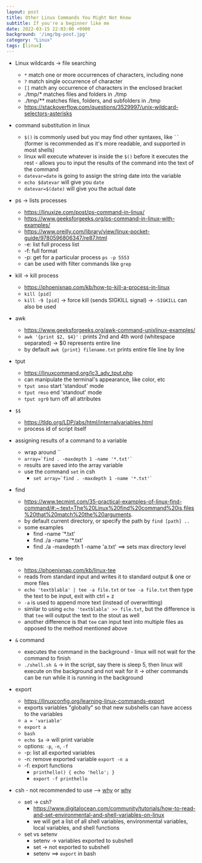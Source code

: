 ```yaml
---
layout: post
title: Other Linux Commands You Might Not Know
subtitle: If you're a beginner like me
date: 2022-03-15 22:03:00 +0900
background: '/img/bg-post.jpg'
category: "Linux"
tags: [linux]
---
```



* Linux wildcards -> file searching
    * `*` match one or more occurrences of characters, including none
    * `?` match single occurrence of character
    * `[]` match any occurrence of characters in the enclosed bracket
    * ./tmp/* matches files and folders in ./tmp
    * ./tmp/** matches files, folders, and subfolders in ./tmp
    * https://stackoverflow.com/questions/3529997/unix-wildcard-selectors-asterisks
* command substitution in linux
    * `$()` is commonly used but you may find other syntaxes, like ` `` ` (former is recommended as it's more readable, and supported in most shells)
    * linux will execute whatever is inside the `$()` before it executes the rest - allows you to input the results of the command into the text of the command
    * `datevar=date` is going to assign the string date into the variable
    * `echo $datevar` will give you `date`
    * `datevar=$(date)` will give you the actual date
* ps -> lists processes
    * https://linuxize.com/post/ps-command-in-linux/
    * https://www.geeksforgeeks.org/ps-command-in-linux-with-examples/
    * https://www.oreilly.com/library/view/linux-pocket-guide/9780596806347/re87.html
    * -e: list full process list
    * -f: full format
    * -p: get for a particular process `ps -p 5553`
    * can be used with filter commands like `grep`
* kill -> kill process
    * https://phoenixnap.com/kb/how-to-kill-a-process-in-linux
    * `kill [pid]` 
    * `kill -9 [pid]` -> force kill (sends SIGKILL signal) -> `-SIGKILL` can also be used

* awk
    * https://www.geeksforgeeks.org/awk-command-unixlinux-examples/
    * `awk '{print $2, $4}'` : prints 2nd and 4th word (whitespace separated) -> $0 represents entire line
    * by default `awk {print} filename.txt` prints entire file line by line
* tput
    * https://linuxcommand.org/lc3_adv_tput.php
    * can manipulate the terminal's appearance, like color, etc
    * `tput smso` start 'standout' mode
    * `tput rmso` end 'standout' mode
    * `tput sgr0` turn off all attributes
* `$$`
    * https://tldp.org/LDP/abs/html/internalvariables.html
    * process id of script itself
* assigning results of a command to a variable
    * wrap around ``
    * `` array=`find . -maxdepth 1 -name '*.txt'` ``
    * results are saved into the array variable
    * use the command `set` in csh
        * `` set array=`find . -maxdepth 1 -name '*.txt'` ``
* find 
    * https://www.tecmint.com/35-practical-examples-of-linux-find-command/#:~:text=The%20Linux%20find%20command%20is,files%20that%20match%20the%20arguments.
    * by default current directory, or specify the path by `find [path] ..`
    * some examples
        * find -name '*.txt'
        * find ./a -name '*.txt'
        * find ./a -maxdepth 1 -name 'a.txt' ==> sets max directory level
* tee
    * https://phoenixnap.com/kb/linux-tee
    * reads from standard input and writes it to standard output & one or more files
    * `echo 'textblabla' | tee -a file.txt` or `tee -a file.txt` then type the text to be input, exit with ctrl + z
    * `-a` is used to append more text (instead of overwritting)
    * similar to using `echo 'textblabla' >> file.txt`, but the difference is that `tee` will output the text to the stout as well
    * another difference is that `tee` can input text into multiple files as opposed to the method mentioned above
* `&` command
    * executes the command in the background - linux will not wait for the command to finish
    * `./shell.sh &` -> in the script, say there is sleep 5, then linux will execute on the background and not wait for it -> other commands can be run while it is running in the background
    

* export
    * https://linuxconfig.org/learning-linux-commands-export
    * exports variables "globally" so that new subshells can have access to the variables
    * `a = 'variable'`
    * `export a`
    * `bash`
    * `echo $a` -> will print variable
    * options: `-p`, `-n`, `-f`
    * -p: list all exported variables
    * -n: remove exported variable `export -n a`
    * -f: export functions 
        * `printhello() { echo 'hello'; }`
        * `export -f printhello`

* csh - not recommended to use --> [why](https://www.grymoire.com/unix/CshTop10.txt) or [why](http://www.faqs.org/faqs/unix-faq/shell/csh-whynot/)
    * set -> csh?
        * https://www.digitalocean.com/community/tutorials/how-to-read-and-set-environmental-and-shell-variables-on-linux
        *  we will get a list of all shell variables, environmental variables, local variables, and shell functions
    * set vs setenv
        * setenv -> variables exported to subshell
        * set -> not exported to subshell
        * setenv ==> `export` in bash